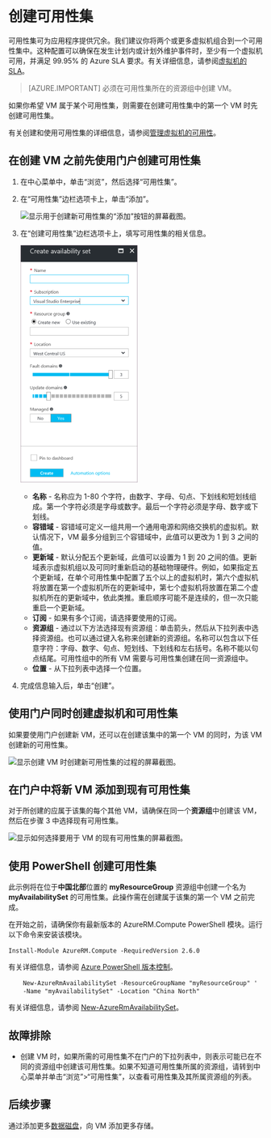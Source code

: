 <properties
    pageTitle="在 Azure 中创建 VM 可用性集 | Azure"
    description="了解如何通过 Azure PowerShell 或门户，使用 Resource Manager 部署模型为虚拟机创建可用性集。"
    keywords="可用性集"
    services="virtual-machines-windows"
    documentationcenter=""
    author="cynthn"
    manager="timlt"
    editor=""
    tags="azure-resource-manager" />
<tags
    ms.assetid="a3db8659-ace8-4e78-8b8c-1e75c04c042c"
    ms.service="virtual-machines-windows"
    ms.workload="infrastructure-services"
    ms.tgt_pltfrm="vm-windows"
    ms.devlang="na"
    ms.topic="article"
    ms.date="02/06/2017"
    wacn.date="03/20/2017"
    ms.author="cynthn" />  


# 创建可用性集
可用性集可为应用程序提供冗余。我们建议你将两个或更多虚拟机组合到一个可用性集中。这种配置可以确保在发生计划内或计划外维护事件时，至少有一个虚拟机可用，并满足 99.95% 的 Azure SLA 要求。有关详细信息，请参阅[虚拟机的 SLA](/support/sla/virtual-machines/)。

> [AZURE.IMPORTANT]
必须在可用性集所在的资源组中创建 VM。
> 

如果你希望 VM 属于某个可用性集，则需要在创建可用性集中的第一个 VM 时先创建可用性集。

有关创建和使用可用性集的详细信息，请参阅[管理虚拟机的可用性](/documentation/articles/virtual-machines-windows-manage-availability/)。

## 在创建 VM 之前先使用门户创建可用性集
1. 在中心菜单中，单击“浏览”，然后选择“可用性集”。
2. 在“可用性集”边栏选项卡上，单击“添加”。
   
    ![显示用于创建新可用性集的“添加”按钮的屏幕截图。](./media/virtual-machines-windows-create-availability-set/add-availability-set.png)
3. 在“创建可用性集”边栏选项卡上，填写可用性集的相关信息。
   
    ![显示创建可用性集时需要输入的信息的屏幕截图。](./media/virtual-machines-windows-create-availability-set/create-availability-set.png)
   
    * **名称** - 名称应为 1-80 个字符，由数字、字母、句点、下划线和短划线组成。第一个字符必须是字母或数字。最后一个字符必须是字母、数字或下划线。
    * **容错域** - 容错域可定义一组共用一个通用电源和网络交换机的虚拟机。默认情况下，VM 最多分组到三个容错域中，此值可以更改为 1 到 3 之间的值。
    * **更新域** - 默认分配五个更新域，此值可以设置为 1 到 20 之间的值。更新域表示虚拟机组以及可同时重新启动的基础物理硬件。例如，如果指定五个更新域，在单个可用性集中配置了五个以上的虚拟机时，第六个虚拟机将放置在第一个虚拟机所在的更新域中，第七个虚拟机将放置在第二个虚拟机所在的更新域中，依此类推。重启顺序可能不是连续的，但一次只能重启一个更新域。
    * **订阅** - 如果有多个订阅，请选择要使用的订阅。
    * **资源组** - 通过以下方法选择现有资源组：单击箭头，然后从下拉列表中选择资源组。也可以通过键入名称来创建新的资源组。名称可以包含以下任意字符：字母、数字、句点、短划线、下划线和左右括号。名称不能以句点结尾。可用性组中的所有 VM 需要与可用性集创建在同一资源组中。
    * **位置** - 从下拉列表中选择一个位置。
   
4. 完成信息输入后，单击“创建”。

## 使用门户同时创建虚拟机和可用性集
如果要使用门户创建新 VM，还可以在创建该集中的第一个 VM 的同时，为该 VM 创建新的可用性集。

![显示创建 VM 时创建新可用性集的过程的屏幕截图。](./media/virtual-machines-windows-create-availability-set/new-vm-avail-set.png)  


## 在门户中将新 VM 添加到现有可用性集
对于所创建的应属于该集的每个其他 VM，请确保在同一个**资源组**中创建该 VM，然后在步骤 3 中选择现有可用性集。

![显示如何选择要用于 VM 的现有可用性集的屏幕截图。](./media/virtual-machines-windows-create-availability-set/add-vm-to-set.png)

## 使用 PowerShell 创建可用性集
此示例将在位于**中国北部**位置的 **myResourceGroup** 资源组中创建一个名为 **myAvailabilitySet** 的可用性集。此操作需在创建属于该集的第一个 VM 之前完成。

在开始之前，请确保你有最新版本的 AzureRM.Compute PowerShell 模块。运行以下命令来安装该模块。

    Install-Module AzureRM.Compute -RequiredVersion 2.6.0

有关详细信息，请参阅 [Azure PowerShell 版本控制](https://docs.microsoft.com/powershell/azureps-cmdlets-docs/#azure-powershell-versioning)。

        New-AzureRmAvailabilitySet -ResourceGroupName "myResourceGroup" '
        -Name "myAvailabilitySet" -Location "China North" 

有关详细信息，请参阅 [New-AzureRmAvailabilitySet](https://docs.microsoft.com/powershell/resourcemanager/azurerm.compute/v2.8.0/new-azurermavailabilityset)。

## 故障排除
* 创建 VM 时，如果所需的可用性集不在门户的下拉列表中，则表示可能已在不同的资源组中创建该可用性集。如果不知道可用性集所属的资源组，请转到中心菜单并单击“浏览”>“可用性集”，以查看可用性集及其所属资源组的列表。

## 后续步骤
通过添加更多[数据磁盘](/documentation/articles/virtual-machines-windows-attach-disk-portal/)，向 VM 添加更多存储。

<!---HONumber=Mooncake_0313_2017-->
<!--Update_Description: wording update-->